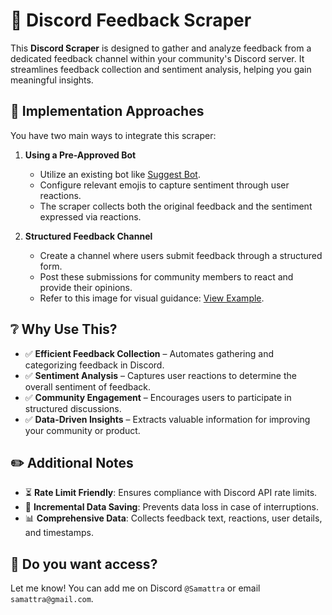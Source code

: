 # 📌 Discord Feedback Scraper

This **Discord Scraper** is designed to gather and analyze feedback from a dedicated feedback channel within your community's Discord server. It streamlines feedback collection and sentiment analysis, helping you gain meaningful insights.

## 🔐 Implementation Approaches

You have two main ways to integrate this scraper:

1. **Using a Pre-Approved Bot**
   - Utilize an existing bot like [Suggest Bot](https://suggester.js.org/#/).
   - Configure relevant emojis to capture sentiment through user reactions.
   - The scraper collects both the original feedback and the sentiment expressed via reactions.

2. **Structured Feedback Channel**
   - Create a channel where users submit feedback through a structured form.
   - Post these submissions for community members to react and provide their opinions.
   - Refer to this image for visual guidance: [View Example](https://imgur.com/a/X190mGI).

## ❔ Why Use This?

- ✅ **Efficient Feedback Collection** – Automates gathering and categorizing feedback in Discord.
- ✅ **Sentiment Analysis** – Captures user reactions to determine the overall sentiment of feedback.
- ✅ **Community Engagement** – Encourages users to participate in structured discussions.
- ✅ **Data-Driven Insights** – Extracts valuable information for improving your community or product.

## ✏️ Additional Notes

- ⏳ **Rate Limit Friendly**: Ensures compliance with Discord API rate limits.
- 🔄 **Incremental Data Saving**: Prevents data loss in case of interruptions.
- 📊 **Comprehensive Data**: Collects feedback text, reactions, user details, and timestamps.

## 📌 Do you want access?

Let me know! You can add me on Discord `@Samattra` or email `samattra@gmail.com`.
